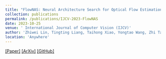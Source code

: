 ```yaml
---
title: "FlowNAS: Neural Architecture Search for Optical Flow Estimation"
collection: publications
permalink: /publications/IJCV-2023-FlowNAS
date: 2023-10-25
venue: ' International Journal of Computer Vision (IJCV)'
author: 'Zhiwei Lin, Tingting Liang, Taihong Xiao, Yongtao Wang, Zhi Tang, Ming-Hsuan Yang'
location: 'Anywhere'
---
```


[[Paper]](https://link.springer.com/article/10.1007/s11263-023-01920-9)
[[ArXiv]](https://arxiv.org/abs/2207.01271)
[[GitHub]](https://github.com/VDIGPKU/FlowNAS)

